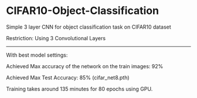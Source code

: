 # CIFAR10-Object-Classification

Simple 3 layer CNN for object classification task on CIFAR10 dataset

Restriction: Using 3 Convolutional Layers

----------------------------------------------------------------------

With best model settings:

Achieved Max accuracy of the network on the train images: 92%

Achieved Max Test Accuracy: 85% (cifar_net8.pth)

Training takes around 135 minutes for 80 epochs using GPU.
